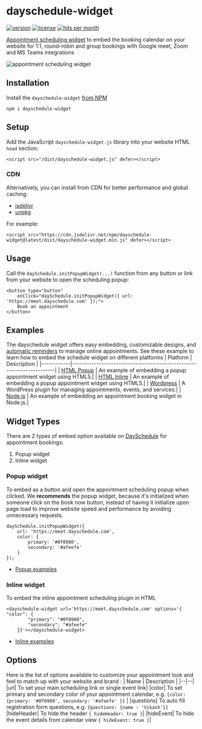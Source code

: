 # dayschedule-widget
[![version](https://img.shields.io/npm/v/dayschedule-widget.svg)](https://www.npmjs.com/package/dayschedule-widget)
[![license](https://img.shields.io/npm/l/dayschedule-widget.svg)](https://www.npmjs.com/package/dayschedule-widget)
[![hits per month](https://data.jsdelivr.com/v1/package/npm/dayschedule-widget/badge)](https://www.jsdelivr.com/package/npm/dayschedule-widget)

[Appointment scheduling widget](https://dayschedule.com/widget) to embed the booking calendar on your website for 1:1, round-robin and group bookings with Google meet, Zoom and MS Teams integrations

![appointment scheduling widget](https://user-images.githubusercontent.com/6106479/212533356-d9a9e6fe-733f-48f4-a047-d8b9079f1813.png)


## Installation
Install the `dayschedule-widget` [from NPM](https://www.npmjs.com/package/dayschedule-widget)
```
npm i dayschedule-widget
```

## Setup
Add the JavaScript `dayschedule-widget.js` library into your website HTML `head` section:

```
<script src="/dist/dayschedule-widget.js" defer></script>
```

### CDN
Alternatively, you can install from CDN for better performance and global caching:
- [jsdelivr](https://www.jsdelivr.com/package/npm/dayschedule-widget)
- [unpkg](https://unpkg.com/browse/dayschedule-widget@latest/dist/)

For example: 

```
<script src="https://cdn.jsdelivr.net/npm/dayschedule-widget@latest/dist/dayschedule-widget.min.js" defer></script>
```

## Usage
Call the `daySchedule.initPopupWidget(...)` function from any button or link from your website to open the scheduling popup:
```
<button type="button" 
	onClick="daySchedule.initPopupWidget({ url: 'https://meet.dayschedule.com' });">
	Book an appointment
</button>
```
## Examples
The dayschedule widget offers easy embedding, customizable designs, and [automatic reminders](https://dayschedule.com/docs/t/how-to-send-automatic-email-reminder-for-meetings/365) to manage online appointments. See these example to learn how to embed the schedule widget on different platforms 
| Platform   | Description                                                           |
|------------|-----------------------------------------------------------------------|
| [HTML Popup](https://stackblitz.com/edit/popup-appointment-widget-for-website) | An example of embedding a popup appointment widget using HTML5.|
| [HTML Inline](https://stackblitz.com/edit/inline-appointment-widget-for-website) | An example of embedding a popup appointment widget using HTML5.|
| [Wordpress](https://wordpress.org/plugins/dayschedule-appointment-event-and-service-booking/) | A WordPress plugin for managing appointments, events, and services.|
| [Node.js](https://stackblitz.com/edit/appointment-booking-widget-in-node-js) | An example of embedding an appointment booking widget in Node.js.|


## Widget Types
There are 2 types of embed option available on [DaySchedule](https://dayschedule.com/) for appointment bookings:
1. Popup widget
2. Inline widget

### Popup widget
To embed as a button and open the appointment scheduling popup when clicked. We **recommends** the popup widget, because it's initialized when someone click on the book now button, instead of having it initialize upon page load to improve website speed and performance by avoiding unnecessary requests.
```
daySchedule.initPopupWidget({
	url: 'https://meet.dayschedule.com',
	color: {
		primary: '#0f0980',
		secondary: '#afeefe'
	}
});
```

- [Popup examples](https://dayschedule.github.io/dayschedule-widget/examples/popup.html)

### Inline widget
To embed the inline appointment scheduling plugin in HTML
```
<dayschedule-widget url='https://meet.dayschedule.com' options='{ "color": {
        "primary": "#0f0980",
        "secondary": "#afeefe"
    }}'></dayschedule-widget>
```

- [Inline examples](https://dayschedule.github.io/dayschedule-widget/examples/inline.html)

## Options
Here is the list of options available to customize your appointment look and feel to match up with your website and brand :
| Name | Description |
|--|--|
|url| To set your main scheduling link or single event link|
|color| To set primary and secondary color of your appointment calendar, e.g. `{color: {primary: '#0f0980', secondary: '#afeefe' }}`  |
|questions| To auto fill registration form questions, e.g. `{questions: {name : 'Vikash'}}`
|hideHeader| To hide the header `{ hideHeader: true }`|
|hideEvent| To hide the event details from calendar view `{ hideEvent: true }`|

